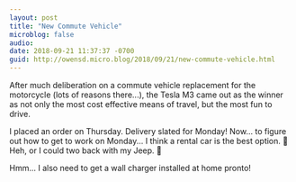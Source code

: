 ```yaml
---
layout: post
title: "New Commute Vehicle"
microblog: false
audio: 
date: 2018-09-21 11:37:37 -0700
guid: http://owensd.micro.blog/2018/09/21/new-commute-vehicle.html
---
```

After much deliberation on a commute vehicle replacement for the motorcycle (lots of reasons there...), the Tesla M3 came out as the winner as not only the most cost effective means of travel, but the most fun to drive.

I placed an order on Thursday. Delivery slated for Monday! Now... to figure out how to get to work on Monday... I think a rental car is the best option. 🤔 Heh, or I could two back with my Jeep. 🤣

Hmm... I also need to get a wall charger installed at home pronto!
